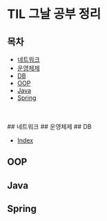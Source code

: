 # TIL 그날 공부 정리
## 목차

- [네트워크](#네트워크)
- [운영체제](#운영체제)
- [DB](#DB)
- [OOP](#OOP)
- [Java](#Java)
- [Spring](#Spring)
<br>
<br>
## 네트워크
## 운영체제
## DB

- [Index](https://github.com/hyeokjin-eun/TIL/blob/main/DB/index.md)
## OOP
## Java
## Spring